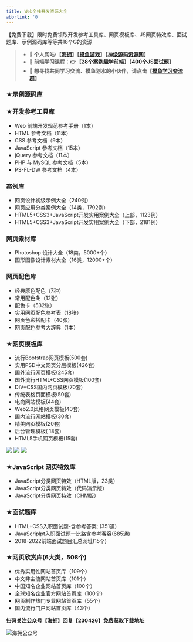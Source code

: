 ```yaml
---
title: Web全栈开发资源大全
abbrlink: '0'
---
```


【免费下载】限时免费领取开发参考工具库、网页模板库、JS网页特效库、面试题库、示例源码库等等共18个G的资源

> - **💂 个人网站:【[海拥](https://haiyong.site/)】【[摸鱼游戏](https://haiyong.site/moyu/)】【[神级源码资源网](https://code.haiyong.site/)】**
> - **🤟 前端学习课程：👉【[28个案例趣学前端](https://www.lanqiao.cn/courses/8605)】【[400个JS面试题](https://www.nowcoder.com/creation/manager/columnDetail/PmAJ3j)】**
> - **💅 想寻找共同学习交流、摸鱼划水的小伙伴，请点击【[摸鱼学习交流群](https://haiyong.site/chat/)】**

### ★示例源码库

### ★开发参考工具库

- Web 前端开发规范参考手册（1本）
- HTML 参考文档（11本）
- CSS 参考文档（9本）
- JavaScript 参考文档（15本）
- jQuery 参考文档（11本）
- PHP 与 MySQL 参考文档（5本）
- PS-FL-DW 参考文档（4本）

### 案例库

- 网页设计初级示例大全（240例）
- 网页应用分类案例大全（14类，1792例）
- HTML5+CSS3+JavaScript开发实用案例大全（上部，1123例）
- HTML5+CSS3+JavaScript开发实用案例大全（下部，2181例）

### 网页素材库

- Photoshop 设计大全（18类，5000+个）
- 图形图像设计素材大全（16类，12000+个）

### 网页配色库

- 经典原色配色（7种）
- 常用配色条（12张）
- 配色卡（532张）
- 实用网页配色参考表（18张）
- 网页色彩搭配卡（40张）
- 网页配色参考大辞典（1本）

### ★网页模板库

- 流行Bootstrap网页模板(500套)
- 实用PSD中文网页分层模板(426套)
- 国外流行网页模板(245套)
- 国外流行HTML+CSS网页模板(100套)
- DIV+CSS国内网页模板(70套)
- 传统表格页面模板(50套)
- 电商网站模板(44套)
- Web2.0风格网页模板(40套)
- 国内流行网站模板(30套)
- 精美网页模板(20套)
- 后台管理模板( 18套)
- HTML5手机网页模板(15套)

![](https://haiyong.site/img/demo/20230427114116.png)
![](https://haiyong.site/img/demo/20230427114339.png)
![](https://haiyong.site/img/demo/20230427114404.png)

### ★JavaScript 网页特效库

- JavaScript分类网页特效（HTML版，23类）
- JavaScript分类网页特效（代码演示版）
- JavaScript分类网页特效（CHM版）

### ★面试题库

- HTML+CSS入职面试题-含参考答案; (351道)
- JavaScriplpt入职面试题一比路含参考客容(685通)
- 2018-2022前端面试题目汇总网址(15个)

### ★网页欣赏库(6大类，508个)

- 优秀实用性网站首页库（109个）
- 中文非主流网站首页库（101个）
- 中国知名企业网站首页库（100个）
- 全球知名企业官方网站首页库（100个）
- 网页制作热门专业网站首页库（55个）
- 国内流行门户网站首页库（43个）

**扫码关注公众号【海拥】回复【230426】免费获取下载地址**

![海拥公众号](https://haiyong.site/img/qrcode/gzh.png)